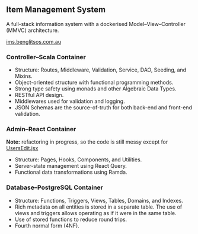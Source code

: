 ## Item Management System

A full-stack information system with a dockerised <!-- Model&ndash; -->Model&ndash;View&ndash;Controller (MMVC) architecture.

[ims.benglitsos.com.au](https://ims.benglitsos.com.au/)

### Controller&ndash;Scala Container

* Structure: Routes, Middleware, Validation, Service, DAO, Seeding, and Mixins.
* Object-oriented structure with functional programming methods.
* Strong type safety using monads and other Algebraic Data Types.
* RESTful API design.
* Middlewares used for validation and logging.
* JSON Schemas are the source-of-truth for both back-end and front-end validation.

### Admin&ndash;React Container

**Note:** refactoring in progress, so the code is still messy except for [UsersEdit.jsx](https://github.com/benjamin-glitsos/item-management-system/blob/main/admin-react/src/pages/UsersEdit.jsx)

* Structure: Pages, Hooks, Components, and Utilities.
* Server-state management using React Query.
* Functional data transformations using Ramda.

### Database&ndash;PostgreSQL Container

* Structure: Functions, Triggers, Views, Tables, Domains, and Indexes.
* Rich metadata on all entities is stored in a separate table. The use of views and triggers allows operating as if it were in the same table.
* Use of stored functions to reduce round trips.
* Fourth normal form (4NF).

<!-- ### Session&ndash;Redis Container -->
<!--  -->
<!-- * Stores user-login sessions -->

